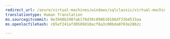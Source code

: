 ```yaml
---
redirect_url: /azure/virtual-machines/windows/sqlclassic/virtual-machines-windows-classic-sql-automated-backup
translationtype: Human Translation
ms.sourcegitcommit: 0e3948b2907ab178d39c898610106df33b4533aa
ms.openlocfilehash: c65ef241afd8589d10acf8a3c00bda0703e2862c

---
```



<!--HONumber=Feb17_HO2-->


